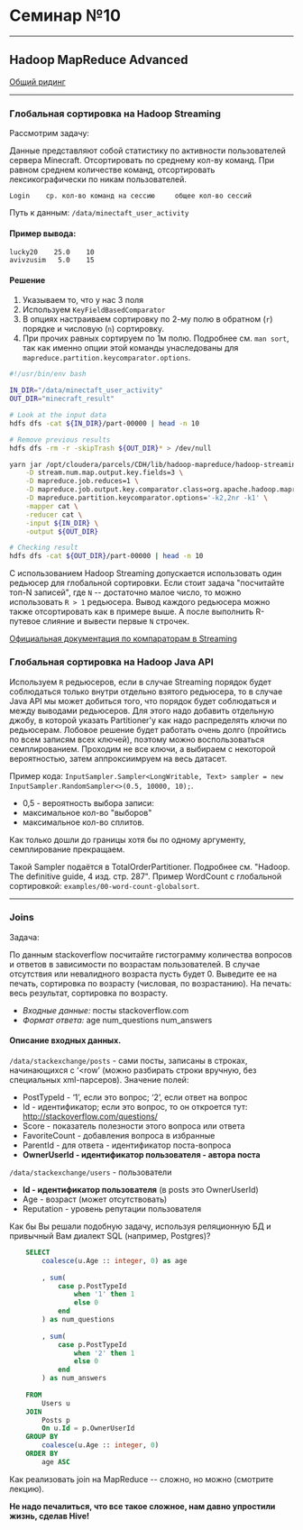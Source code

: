 # Семинар №10

---

## Hadoop MapReduce Advanced

[Общий ридинг](https://gitlab.com/fpmi-atp/pd2021-supplementary/global/-/blob/master/materials/09-mapreduce_part2.md)

---

### Глобальная сортировка на Hadoop Streaming

Рассмотрим задачу:  

Данные представляют собой статистику по активности пользователей сервера Minecraft.
Отсортировать по среднему кол-ву команд. При равном среднем количестве команд, отсортировать лексикографически по никам пользователей.
```
Login    ср. кол-во команд на сессию     общее кол-во сессий
```
Путь к данным: `/data/minectaft_user_activity`

#### Пример вывода:
```
lucky20    25.0    10
avivzusim   5.0    15
```

#### Решение
1. Указываем то, что у нас 3 поля
2. Используем `KeyFieldBasedComparator`
3. В опциях настраиваем сортировку по 2-му полю в обратном (`r`) порядке и числовую (`n`) сортировку.
4. При прочих равных сортируем по 1м полю. Подробнее см. `man sort`, так как именно опции этой команды унаследованы для `mapreduce.partition.keycomparator.options`.

```bash
#!/usr/bin/env bash

IN_DIR="/data/minectaft_user_activity"
OUT_DIR="minecraft_result"

# Look at the input data
hdfs dfs -cat ${IN_DIR}/part-00000 | head -n 10

# Remove previous results
hdfs dfs -rm -r -skipTrash ${OUT_DIR}* > /dev/null

yarn jar /opt/cloudera/parcels/CDH/lib/hadoop-mapreduce/hadoop-streaming.jar \
    -D stream.num.map.output.key.fields=3 \
    -D mapreduce.job.reduces=1 \
    -D mapreduce.job.output.key.comparator.class=org.apache.hadoop.mapreduce.lib.partition.KeyFieldBasedComparator \
    -D mapreduce.partition.keycomparator.options='-k2,2nr -k1' \
    -mapper cat \
    -reducer cat \
    -input ${IN_DIR} \
    -output ${OUT_DIR}

# Checking result
hdfs dfs -cat ${OUT_DIR}/part-00000 | head -n 10
```

C использованием Hadoop Streaming допускается использовать один редьюсер для глобальной сортировки.
Если стоит задача "посчитайте топ-N записей", где `N` -- достаточно малое число, то можно использовать `R > 1` редьюсера.
Вывод каждого редьюсера можно также отсортировать как в примере выше. А после выполнить R-путевое слияние и вывести первые `N` строчек.

[Официальная документация по компараторам в Streaming](https://hadoop.apache.org/docs/current/hadoop-streaming/HadoopStreaming.html#Hadoop_Comparator_Class)

### Глобальная сортировка на Hadoop Java API

Используем `R` редьюсеров, если в случае Streaming порядок будет соблюдаться только внутри отдельно взятого редьюсера, то в случае Java API 
мы может добиться того, что порядок будет соблюдаться и между выводами редьюсеров. Для этого надо добавить отдельную джобу, в которой указать
Partitioner'y как надо распределять ключи по редьюсерам. Лобовое решение будет работать очень долго (пройтись по всем записям всех ключей),
поэтому можно воспользоваться семплированием. Проходим не все ключи, а выбираем с некоторой вероятностью, затем аппроксиимруем на весь датасет.

Пример кода: `InputSampler.Sampler<LongWritable, Text> sampler = new InputSampler.RandomSampler<>(0.5, 10000, 10);`.
* 0,5 - вероятность выбора записи:
* максимальное кол-во "выборов"
* максимальное кол-во сплитов.

Как только дошли до границы хотя бы по одному аргументу, семплирование прекращаем.

Такой Sampler подаётся в TotalOrderPartitioner. Подробнее см. "Hadoop. The definitive guide, 4 изд. стр. 287".
Пример WordCount с глобальной сортировкой: `examples/00-word-count-globalsort`.

---

### Joins

Задача:  

По данным stackoverflow посчитайте гистограмму количества вопросов и ответов в зависимости по возрастам пользователей. В случае отсутствия или невалидного возраста пусть будет 0. Выведите ее на печать, сортировка по возрасту (числовая, по возрастанию).
На печать: весь результат, сортировка по возрасту.

* *Входные данные:* посты stackoverflow.com
* *Формат ответа:* age <tab> num_questions <tab> num_answers

#### Описание входных данных.

`/data/stackexchange/posts` - сами посты, записаны в строках, начинающихся с ‘<row’ (можно разбирать строки вручную, без специальных xml-парсеров). Значение полей:

* PostTypeId - ‘1’, если это вопрос; ‘2’, если ответ на вопрос
* Id - идентификатор; если это вопрос, то он откроется тут: http://stackoverflow.com/questions/<Id>
* Score - показатель полезности этого вопроса или ответа
* FavoriteCount - добавления вопроса в избранные
* ParentId - для ответа - идентификатор поста-вопроса
* **OwnerUserId - идентификатор пользователя - автора поста**

`/data/stackexchange/users` - пользователи

* **Id - идентификатор пользователя** (в posts это OwnerUserId)
* Age - возраст (может отсутствовать)
* Reputation - уровень репутации пользователя

  
Как бы Вы решали подобную задачу, используя реляционную БД и привычный Вам диалект SQL (например, Postgres)?

```sql
    SELECT
        coalesce(u.Age :: integer, 0) as age
         
        , sum(
            case p.PostTypeId
                when '1' then 1
                else 0
            end
        ) as num_questions
         
        , sum(
            case p.PostTypeId
                when '2' then 1
                else 0
            end
        ) as num_answers
    
    FROM
        Users u
    JOIN
        Posts p
        On u.Id = p.OwnerUserId
    GROUP BY
        coalesce(u.Age :: integer, 0)
    ORDER BY
        age ASC
```

Как реализовать join на MapReduce -- сложно, но можно (смотрите лекцию).

**Не надо печалиться, что все такое сложное, нам давно упростили жизнь, сделав Hive!**

